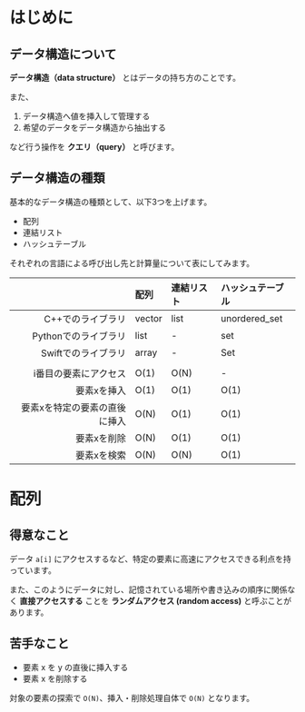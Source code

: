# はじめに

## データ構造について

**データ構造（data structure）** とはデータの持ち方のことです。

また、

1. データ構造へ値を挿入して管理する
2. 希望のデータをデータ構造から抽出する

など行う操作を **クエリ（query）** と呼びます。

## データ構造の種類

基本的なデータ構造の種類として、以下3つを上げます。

- 配列
- 連結リスト
- ハッシュテーブル

それぞれの言語による呼び出し先と計算量について表にしてみます。

| |配列|連結リスト|ハッシュテーブル|
|---:|:---|:---|:---|
|C++でのライブラリ|vector|list|unordered_set|
|Pythonでのライブラリ|list|-|set|
|Swiftでのライブラリ|array|-|Set|
|||||
|i番目の要素にアクセス|O(1)|O(N)|-|
|要素xを挿入|O(1)|O(1)|O(1)|
|要素xを特定の要素の直後に挿入|O(N)|O(1)|O(1)|
|要素xを削除|O(N)|O(1)|O(1)|
|要素xを検索|O(N)|O(N)|O(1)|

# 配列

## 得意なこと

データ `a[i]` にアクセスするなど、特定の要素に高速にアクセスできる利点を持っています。

また、このようにデータに対し、記憶されている場所や書き込みの順序に関係なく **直接アクセスする** ことを **ランダムアクセス (random access)** と呼ぶことがあります。

## 苦手なこと

- 要素 x を y の直後に挿入する
- 要素 x を削除する

対象の要素の探索で `O(N)`、挿入・削除処理自体で `O(N)` となります。


